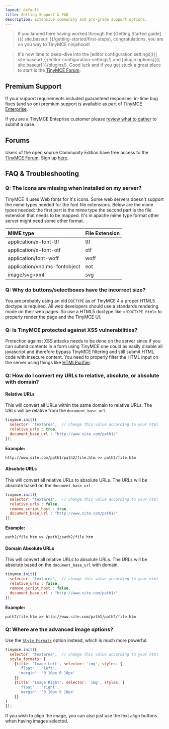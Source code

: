 ```yaml
---
layout: default
title: Getting Support & FAQ
description: Extensive community and pro-grade support options.
---
```



> If you landed here having worked through the [Getting Started guide]({{ site.baseurl }}/getting-started/first-steps), congratulations, you are on you way to TinyMCE ninjahood!

> It's now time to deep-dive into the [editor configuration settings]({{ site.baseurl }}/editor-configuration-settings/) and [plugin options]({{ site.baseurl }}/plugins/). Good luck and if you get stuck a great place to start is the [TinyMCE Forum](http://www.tinymce.com/forum/).


## Premium Support
If your support requirements included guaranteed responses, in-time bug fixes (and so on) premium support is available as part of [TinyMCE Enterprise](http://www.tinymce.com/enterprise/).

If you are a TinyMCE Enteprise customer please [review what to gather](http://docs.ephox.com/pages/viewpage.action?pageId=19760628) to submit a case.


## Forums
Users of the open source Community Edition have free access to the [TinyMCE Forum](http://www.tinymce.com/forum/). Sign up [here](http://www.tinymce.com/forum/register.php).


## FAQ & Troubleshooting

### Q: The icons are missing when installed on my server?

TinyMCE 4 uses Web fonts for it's icons. Some web servers doesn't support the mime types needed for the font file extensions. Below are the mime types needed: the first part is the mime type the second part is the file extension that needs to be mapped. It's in apache mime type format other server might need some other format.

| MIME type                     | File Extension |
|:------------------------------|:---------------|
| application/x-font-ttf        | ttf  |
| application/x-font-otf        | otf  |
| application/font-woff         | woff |
| application/vnd.ms-fontobject | eot  |
| image/svg+xml                 | svg  |



### Q: Why do buttons/selectboxes have the incorrect size?

You are probably using an old `DOCTYPE` as of TinyMCE 4 a proper HTML5 doctype is required. All web developers should use a standards rendering mode on their web pages. So use a HTML5 doctype like `<!DOCTYPE html>` to properly render the page and the TinyMCE UI.

### Q: Is TinyMCE protected against XSS vulnerabilities?

Protection against XSS attacks needs to be done on the server since if you can submit contents in a form using TinyMCE one could as easily disable all javascript and therefore bypass TinyMCE filtering and still submit HTML code with insecure content. You need to properly filter the HTML input on the server using things like [HTMLPurifier](http://htmlpurifier.org/).

### Q: How do I convert my URLs to relative, absolute, or absolute with domain?

#### Relative URLs

This will convert all URLs within the same domain to relative URLs. The URLs will be relative from the `document_base_url`.

```js
tinymce.init({
  selector: "textarea",  // change this value according to your html
  relative_urls : true,
  document_base_url : "http://www.site.com/path1/"
});
```

**Example:**

`http://www.site.com/path1/path2/file.htm >> path2/file.htm`

#### Absolute URLs

This will convert all relative URLs to absolute URLs. The URLs will be absolute based on the `document_base_url`.

```js
tinymce.init({
  selector: "textarea",  // change this value according to your html
  relative_urls : false,
  remove_script_host : true,
  document_base_url : "http://www.site.com/path1/"
});
```

**Example:**

`path2/file.htm >> /path1/path2/file.htm`

#### Domain Absolute URLs

This will convert all relative URLs to absolute URLs. The URLs will be absolute based on the `document_base_url` with domain.

```js
tinymce.init({
  selector: "textarea",  // change this value according to your html
  relative_urls : false,
  remove_script_host : false,
  document_base_url : "http://www.site.com/path1/"
});
```

**Example:**

`path2/file.htm >> http://www.site.com/path1/path2/file.htm`

### Q: Where are the advanced image options?

Use the [`Style Formats`](/editor-configuration-settings/content-filtering/#style_formats) option instead, which is much more powerful.

```js
tinymce.init({
  selector: "textarea",  // change this value according to your html
  style_formats: [
    {title: 'Image Left', selector: 'img', styles: {
      'float' : 'left',
      'margin': '0 10px 0 10px'
    }},
    {title: 'Image Right', selector: 'img', styles: {
      'float' : 'right',
      'margin': '0 10px 0 10px'
    }}
]
});
```

If you wish to align the image, you can also just use the text align buttons when having images selected.

